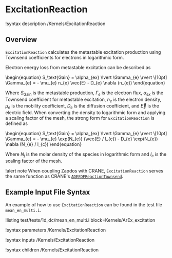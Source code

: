 # ExcitationReaction

!syntax description /Kernels/ExcitationReaction

## Overview

`ExcitationReaction` calculates the metastable excitation production using Townsend coefficients for electrons in logarithmic form.

Electron energy loss from metastable excitation can be described as

\begin{equation}
S_\text{Gain} = \alpha_{ex} \lvert \Gamma_{e} \rvert \\[10pt]
\Gamma_{e} = - \mu_{e} n_{e} \vec{E} - D_{e} \nabla (n_{e})
\end{equation}

Where $S_\text{Gain}$ is the metastable production, $\Gamma_{e}$ is the electron flux, $\alpha_{ex}$ is the Townsend coefficient for metastable excitation, $n_{e}$ is the electron density, $\mu_{e}$ is the mobility coefficient, $D_{e}$ is the diffusion coefficient, and $\vec{E}$ is the electric field. When converting the density to logarithmic form and applying a scaling factor of the mesh, the strong form for `ExcitationReaction` is defined as

\begin{equation}
S_\text{Gain} = \alpha_{ex} \lvert \Gamma_{e} \rvert \\[10pt]
\Gamma_{e} = - \mu_{e} \exp(N_{e}) (\vec{E} / l_{c}) - D_{e} \exp(N_{e}) \nabla (N_{e} / l_{c})
\end{equation}

Where $N_{j}$ is the molar density of the species in logarithmic form and $l_{c}$ is the scaling factor of the mesh.

!alert note
When coupling Zapdos with CRANE, `ExcitationReaction` serves the same function as CRANE's [`ADEEDFReactionTownsend`](/kernels/ADEEDFReactionTownsend.md).

## Example Input File Syntax

An example of how to use `ExcitationReaction` can be found in the
test file `mean_en_multi.i`.

!listing test/tests/1d_dc/mean_en_multi.i block=Kernels/ArEx_excitation

!syntax parameters /Kernels/ExcitationReaction

!syntax inputs /Kernels/ExcitationReaction

!syntax children /Kernels/ExcitationReaction
